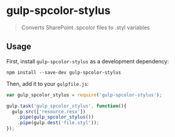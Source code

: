 # gulp-spcolor-stylus
> Converts SharePoint .spcolor files to .styl variables

## Usage

First, install `gulp-spcolor-stylus` as a development dependency:

```shell
npm install --save-dev gulp-spcolor-stylus
```

Then, add it to your `gulpfile.js`:

```javascript
var gulp_spcolor_stylus = require('gulp-spcolor-stylus');

gulp.task('gulp_spcolor_stylus', function(){
  gulp.src(['resource.resx'])
    .pipe(gulp_spcolor_stylus())
    .pipe(gulp.dest('file.styl'));
});
```